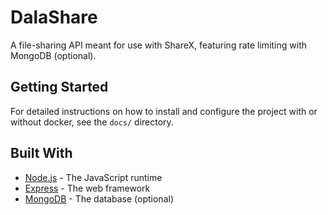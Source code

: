 # DalaShare

A file-sharing API meant for use with ShareX, featuring rate limiting with MongoDB (optional).

## Getting Started

For detailed instructions on how to install and configure the project with or without docker, see the `docs/` directory.

## Built With

- [Node.js](https://nodejs.org/) - The JavaScript runtime
- [Express](https://expressjs.com/) - The web framework
- [MongoDB](https://www.mongodb.com/) - The database (optional)